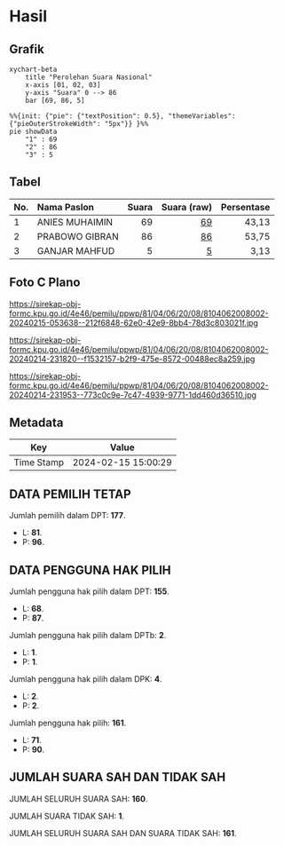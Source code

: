 # Hasil

## Grafik

```mermaid
xychart-beta
    title "Perolehan Suara Nasional"
    x-axis [01, 02, 03]
    y-axis "Suara" 0 --> 86
    bar [69, 86, 5]
```

```mermaid
%%{init: {"pie": {"textPosition": 0.5}, "themeVariables": {"pieOuterStrokeWidth": "5px"}} }%%
pie showData
    "1" : 69
    "2" : 86
    "3" : 5
```

## Tabel

| No. | Nama Paslon    | Suara | Suara (raw) | Persentase |
|:--- |:-------------- | -----:| -----------:| ----------:|
| 1   | ANIES MUHAIMIN | 69    | [69][p-1]   | 43,13      |
| 2   | PRABOWO GIBRAN | 86    | [86][p-2]   | 53,75      |
| 3   | GANJAR MAHFUD  | 5     | [5][p-3]    | 3,13       |


[p-1]: https://github.com/gigit-pemilu/pemilu-2024/blob/main/pilpres/hitung-suara/sub/81-maluku/sub/04-buru/sub/06-waplau/sub/2008-waprea/sub/002-tps/sub/paslon-1.txt
[p-2]: https://github.com/gigit-pemilu/pemilu-2024/blob/main/pilpres/hitung-suara/sub/81-maluku/sub/04-buru/sub/06-waplau/sub/2008-waprea/sub/002-tps/sub/paslon-2.txt
[p-3]: https://github.com/gigit-pemilu/pemilu-2024/blob/main/pilpres/hitung-suara/sub/81-maluku/sub/04-buru/sub/06-waplau/sub/2008-waprea/sub/002-tps/sub/paslon-3.txt

## Foto C Plano

https://sirekap-obj-formc.kpu.go.id/4e46/pemilu/ppwp/81/04/06/20/08/8104062008002-20240215-053638--212f6848-62e0-42e9-8bb4-78d3c803021f.jpg

https://sirekap-obj-formc.kpu.go.id/4e46/pemilu/ppwp/81/04/06/20/08/8104062008002-20240214-231820--f1532157-b2f9-475e-8572-00488ec8a259.jpg

https://sirekap-obj-formc.kpu.go.id/4e46/pemilu/ppwp/81/04/06/20/08/8104062008002-20240214-231953--773c0c9e-7c47-4939-9771-1dd460d36510.jpg


## Metadata

| Key        | Value               |
| ---------- | ------------------- |
| Time Stamp | 2024-02-15 15:00:29 |


## DATA PEMILIH TETAP

Jumlah pemilih dalam DPT: **177**.
 * L: **81**.
 * P: **96**.

## DATA PENGGUNA HAK PILIH

Jumlah pengguna hak pilih dalam DPT: **155**.
 * L: **68**.
 * P: **87**.

Jumlah pengguna hak pilih dalam DPTb: **2**.
 * L: **1**.
 * P: **1**.

Jumlah pengguna hak pilih dalam DPK: **4**.
 * L: **2**.
 * P: **2**.

Jumlah pengguna hak pilih: **161**.
 * L: **71**.
 * P: **90**.

## JUMLAH SUARA SAH DAN TIDAK SAH

JUMLAH SELURUH SUARA SAH: **160**.

JUMLAH SUARA TIDAK SAH: **1**.

JUMLAH SELURUH SUARA SAH DAN SUARA TIDAK SAH: **161**.


